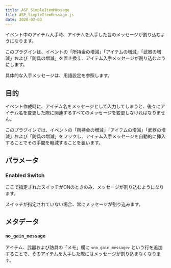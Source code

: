 ```yaml
---
title: ASP_SimpleItemMessage
file: ASP_SimpleItemMessage.js
date: 2020-02-03
---
```


イベント中のアイテム入手時、アイテムを入手した旨のメッセージが割り込むようになります。

このプラグインは、イベントの「所持金の増減」「アイテムの増減」「武器の増減」および「防具の増減」を置き換え、アイテム入手メッセージが割り込むようにします。

具体的な入手メッセージは、用語設定を参照します。

## 目的

イベント作成時に、アイテム名をメッセージとして入力してしまうと、後々にアイテム名を変更した際に関連するすべてのメッセージを変更しなければなりません。

このプラグインでは、イベントの「所持金の増減」「アイテムの増減」「武器の増減」および「防具の増減」をフックし、アイテム入手メッセージを自動的に挿入することでその手間を軽減することを狙います。

## パラメータ

### Enabled Switch

ここで指定されたスイッチがONのときのみ、メッセージが割り込むようになります。

スイッチが指定されていない場合、常にメッセージが割り込みます。

## メタデータ

### `no_gain_message`

アイテム、武器および防具の「メモ」欄に `<no_gain_message>` という行を追加することで、そのアイテムを入手した際にはメッセージが割り込まなくなります。
